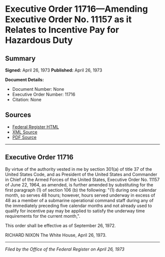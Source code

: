 # Executive Order 11716—Amending Executive Order No. 11157 as it Relates to Incentive Pay for Hazardous Duty

## Summary

**Signed:** April 26, 1973
**Published:** April 26, 1973

**Document Details:**
- Document Number: None
- Executive Order Number: 11716
- Citation: None

## Sources
- [Federal Register HTML](https://www.presidency.ucsb.edu/documents/executive-order-11716-amending-executive-order-no-11157-it-relates-incentive-pay-for)
- [XML Source](None)
- [PDF Source](None)

---

## Executive Order 11716

By virtue of the authority vested in me by section 301(a) of title 37 of the United States Code, and as President of the United States and Commander in Chief of the Armed Forces of the United States, Executive Order No. 11157 of June 22, 1964, as amended, is further amended by substituting for the first paragraph (1) of section 106 (b) the following:
"(1) during one calendar month, so serves 48 hours; however, hours served underway in excess of 48 as a member of a submarine operational command staff during any of the immediately preceding five calendar months and not already used to qualify for incentive pay may be applied to satisfy the underway time requirements for the current month,".

This order shall be effective as of September 26, 1972.

RICHARD NIXON
The White House,
April 26, 1973.

---

*Filed by the Office of the Federal Register on April 26, 1973*
